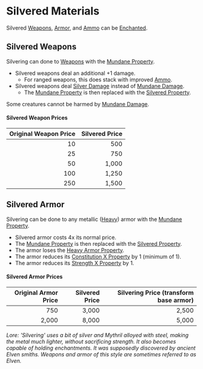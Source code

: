 # Silvered Materials
Silvered [Weapons](../Weapons.md), [Armor](../Armor.md), and [Ammo](../Individual%20Item%20Cards/Weapons/Weapon%20Properties/Ammo%20Property.md) can be [Enchanted](../../../Magic/Enchanting/Enchanting.md).
## Silvered Weapons
Silvering can done to [Weapons](../Weapons.md) with the [Mundane Property](Mundane%20Property.md).

- Silvered weapons deal an additional +1 damage.
	- For ranged weapons, this does stack with improved [Ammo](../Individual%20Item%20Cards/Weapons/Weapon%20Properties/Ammo%20Property.md).
- Silvered weapons deal [Silver Damage](../../../Damage%20Types/Silver%20Damage.md) instead of [Mundane Damage](../../../Damage%20Types/Mundane%20Damage.md).
	- The [Mundane Property](Mundane%20Property.md) is then replaced with the [Silvered Property](Silvered%20Property.md).

Some creatures cannot be harmed by [Mundane Damage](../../../Damage%20Types/Mundane%20Damage.md).
#### Silvered Weapon Prices

| Original Weapon Price | Silvered Price |
| --------------------: | -------------: |
|                    10 |            500 |
|                    25 |            750 |
|                    50 |          1,000 |
|                   100 |          1,250 |
|                   250 |          1,500 |
## Silvered Armor
Silvering can be done to any metallic ([Heavy](../Individual%20Item%20Cards/Armors/Armor%20Properties/Heavy%20Armor%20Property.md)) armor with the [Mundane Property](Mundane%20Property.md).

- Silvered armor costs 4x its normal price.
- The [Mundane Property](Mundane%20Property.md) is then replaced with the [Silvered Property](Silvered%20Property.md).
- The armor loses the [Heavy Armor Property](../Individual%20Item%20Cards/Armors/Armor%20Properties/Heavy%20Armor%20Property.md).
- The armor reduces its [Constitution X Property](../Individual%20Item%20Cards/Armors/Armor%20Properties/Constitution%20X%20Property.md) by 1 (minimum of 1).
- The armor reduces its [Strength X Property](../Individual%20Item%20Cards/Armors/Armor%20Properties/Strength%20X%20Property.md) by 1.
#### Silvered Armor Prices

| Original Armor Price | Silvered Price | Silvering Price (transform base armor) |
| -------------------: | -------------: | -------------------------------------: |
|                  750 |          3,000 |                                  2,500 |
|                2,000 |          8,000 |                                  5,000 |


*Lore:*
*'Silvering' uses a bit of silver and Mythril alloyed with steel, making the metal much lighter, without sacrificing strength. It also becomes capable of holding enchantments. It was supposedly discovered by ancient Elven smiths. Weapons and armor of this style are sometimes referred to as Elven.*